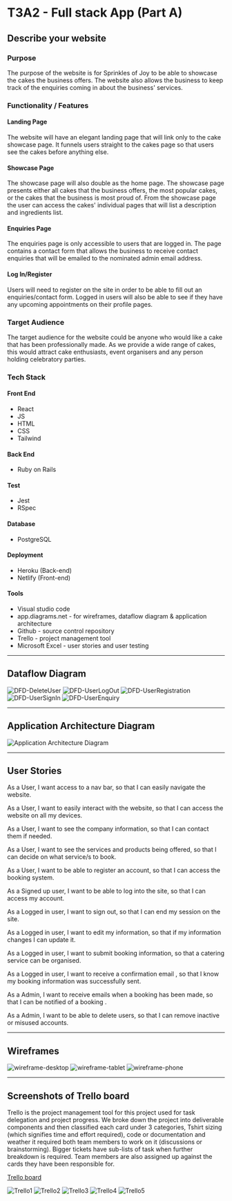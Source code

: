 # T3A2 - Full stack App (Part A)

## Describe your website

### **Purpose**
The purpose of the website is for Sprinkles of Joy to be able to showcase the cakes the business offers. The website also allows the business to keep track of the enquiries coming in about the business' services.

### **Functionality / Features**
#### Landing Page
The website will have an elegant landing page that will link only to the cake showcase page. It funnels users straight to the cakes page so that users see the cakes before anything else.

#### Showcase Page
The showcase page will also double as the home page. The showcase page presents either all cakes that the business offers, the most popular cakes, or the cakes that the business is most proud of. From the showcase page the user can access the cakes' individual pages that will list a description and ingredients list. 

#### Enquiries Page
The enquiries page is only accessible to users that are logged in. The page contains a contact form that allows the business to receive contact enquiries that will be emailed to the nominated admin email address.

#### Log In/Register
Users will need to register on the site in order to be able to fill out an enquiries/contact form. Logged in users will also be able to see if they have any upcoming appointments on their profile pages. 

### **Target Audience**
The target audience for the website could be anyone who would like a cake that has been professionally made. As we provide a wide range of cakes, this would attract cake enthusiasts, event organisers and any person holding celebratory parties. 

### **Tech Stack**
#### Front End
- React
- JS
- HTML
- CSS
- Tailwind

#### Back End
- Ruby on Rails

#### Test
- Jest
- RSpec

#### Database 
- PostgreSQL

#### Deployment
- Heroku (Back-end)
- Netlify (Front-end) 

#### Tools 
- Visual studio code
- app.diagrams.net - for wireframes, dataflow diagram & application architecture 
- Github - source control repository  
- Trello - project management tool
- Microsoft Excel - user stories and user testing

---
## Dataflow Diagram
![DFD-DeleteUser](docs/DFD-DeleteUser.png)
![DFD-UserLogOut](docs/DFD-UserLogOut.png)
![DFD-UserRegistration](docs/DFD-UserRegistration.png)
![DFD-UserSignIn](docs/DFD-UserSignIn.png)
![DFD-UserEnquiry](docs/DFD-Enquiry.png)

---
## Application Architecture Diagram

![Application Architecture Diagram](docs/AAD.png)

---
## User Stories
As a User, I want access to a nav bar, so that I can easily navigate the website.

As a User, I want to easily interact with the website, so that I can access the website on all my devices.

As a User, I want to see the company information, so that I can contact them if needed.

As a User, I want to see the services and products being offered, so that I can decide on what service/s to book.

As a User, I want to be able to register an account, so that I can access the booking system.

As a Signed up user, I want to be able to log into the site, so that I can access my account.

As a Logged in user, I want to sign out, so that I can end my session on the site.

As a Logged in user, I want to edit my information, so that if my information changes I can update it.

As a Logged in user, I want to submit booking information, so that a catering service can be organised.

As a Logged in user, I want to receive a confirmation email , so that I know my booking information was successfully sent.

As a Admin, I want to receive emails when a booking has been made, so that I can be notified of a booking .

As a Admin, I want to be able to delete users, so that I can remove inactive or misused accounts.

---
## Wireframes
![wireframe-desktop](docs/wireframe-desktop.png)
![wireframe-tablet](docs/wireframe-tablet.png)
![wireframe-phone](docs/wireframe-phone.png)

---
## Screenshots of Trello board
Trello is the project management tool for this project used for task delegation and project progress. We broke down the project into deliverable components and then classified each card under 3 categories, Tshirt sizing (which signifies time and effort required), code or documentation and weather it required both team members to work on it (discussions or brainstorming). Bigger tickets have sub-lists of task when further breakdown is required. Team members are also assigned up against the cards they have been responsible for.    

[Trello board](https://trello.com/b/isiWiAy4/t3a2-full-stack-app)

![Trello1](docs/Trello1.png)
![Trello2](docs/Trello2.png)
![Trello3](docs/Trello3.png)
![Trello4](docs/Trello4.png)
![Trello5](docs/Trello5.png)
